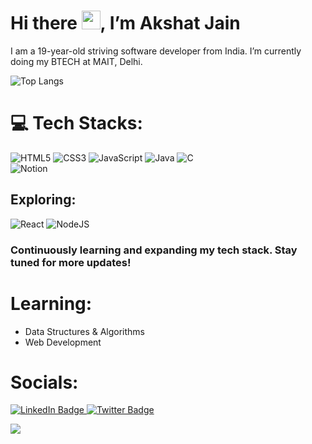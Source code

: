 # Hi there <img src = "https://raw.githubusercontent.com/MartinHeinz/MartinHeinz/master/wave.gif" width = "30px">, I’m Akshat Jain

I am a 19-year-old striving software developer from India. I’m currently doing my BTECH at MAIT, Delhi.


![Top Langs](https://github-readme-stats.vercel.app/api/top-langs/?username=jainakshat30&layout=compact&theme=radical)

# 💻 Tech Stacks:
![HTML5](https://img.shields.io/badge/html5-%23E34F26.svg?style=for-the-badge&logo=html5&logoColor=white)
![CSS3](https://img.shields.io/badge/css3-%231572B6.svg?style=for-the-badge&logo=css3&logoColor=white)
![JavaScript](https://img.shields.io/badge/javascript-%23323330.svg?style=for-the-badge&logo=javascript&logoColor=%23F7DF1E)
![Java](https://img.shields.io/badge/java-%23ED8B00.svg?style=for-the-badge&logo=openjdk&logoColor=white)
![C](https://img.shields.io/badge/c-%2300599C.svg?style=for-the-badge&logo=c&logoColor=white)<br>
![Notion](https://img.shields.io/badge/Notion-%23000000.svg?style=for-the-badge&logo=notion&logoColor=white)
## Exploring: 
![React](https://img.shields.io/badge/react-%2320232a.svg?style=for-the-badge&logo=react&logoColor=%2361DAFB) ![NodeJS](https://img.shields.io/badge/node.js-6DA55F?style=for-the-badge&logo=node.js&logoColor=white)<br>
### Continuously learning and expanding my tech stack. Stay tuned for more updates!

# Learning:
- Data Structures & Algorithms
- Web Development

# Socials:
<div id="badges">
  <a href="https://www.linkedin.com/in/akshat-jain-27a339281/" target="_blank">
    <img src="https://img.shields.io/badge/LinkedIn-blue?style=for-the-badge&logo=linkedin&logoColor=white" alt="LinkedIn Badge"/>
</a>
  <a href="https://twitter.com/_akshatjain_30" target="_blank">
    <img src="https://img.shields.io/badge/Twitter-blue?style=for-the-badge&logo=twitter&logoColor=white" alt="Twitter Badge"/>
  </a>
</div>



[![](https://visitcount.itsvg.in/api?id=jainakshat30&label=Profile%20Views&pretty=true)](https://visitcount.itsvg.in)
